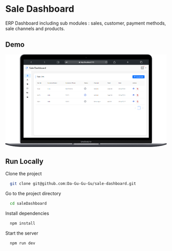 # Sale Dashboard

ERP Dashboard including sub modules : sales, customer, payment methods, sale channels and products.

## Demo

<img width="1408" alt="SCR-20240703-krqd" src="https://raw.githubusercontent.com/Da-Gu-Gu-Gu/sale-dashboard/master/src/assets/image.png"/>

## Run Locally

Clone the project

```bash
  git clone git@github.com:Da-Gu-Gu-Gu/sale-dashboard.git
```

Go to the project directory

```bash
  cd saleDashboard
```

Install dependencies

```bash
  npm install
```

Start the server

```bash
  npm run dev
```
